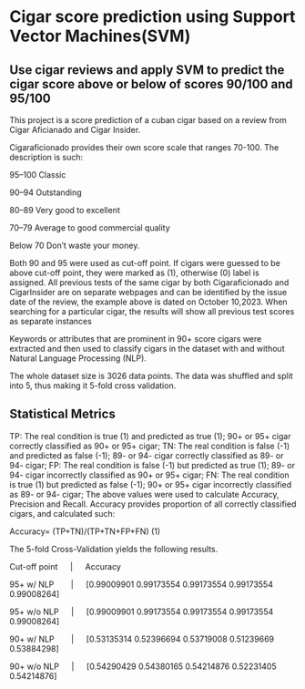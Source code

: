 # Cigar score prediction using Support Vector Machines(SVM)

## Use cigar reviews and apply SVM to predict the cigar score above or below of scores 90/100 and 95/100

This project is a score prediction of a  cuban cigar based on a review from Cigar Aficianado and Cigar Insider. 

Cigaraficionado provides their own score scale that ranges 70-100. The description is such:

95–100 Classic

90–94 Outstanding

80–89 Very good to excellent

70–79 Average to good commercial quality

Below 70 Don’t waste your money.

Both 90 and 95 were used as cut-off point. If cigars were guessed to be above cut-off point, they were marked as (1), otherwise (0) label is assigned. 
All previous tests of the same cigar by both Cigaraficionado and CigarInsider are on separate webpages and can be identified by the issue date of the review, 
the example above is dated on October 10,2023. When searching for a particular cigar, the results will show all previous test scores as separate instances

Keywords or attributes that are prominent in 90+ score cigars were extracted and then used to classify cigars in the dataset with and without Natural Language Processing (NLP).

The whole dataset size is 3026 data points. The data was shuffled and split into 5, thus making it 5-fold cross validation. 

## Statistical Metrics

TP: The real condition is true (1) and predicted as true (1); 90+ or 95+ cigar correctly classified as 90+ or 95+ cigar;
TN: The real condition is false (-1) and predicted as false (-1); 89- or 94- cigar correctly classified as 89- or 94- cigar;
FP: The real condition is false (-1) but predicted as true (1); 89- or 94- cigar incorrectly classified as 90+ or 95+ cigar;
FN: The real condition is true (1) but predicted as false (-1); 90+ or 95+ cigar incorrectly classified as 89- or 94- cigar;
The above values were used to calculate Accuracy, Precision and Recall. Accuracy provides proportion of all correctly classified cigars, and calculated such:

Accuracy= (TP+TN)/(TP+TN+FP+FN) (1)

The 5-fold Cross-Validation yields the following results.

Cut-off point &emsp;&nbsp;| &emsp; Accuracy

95+ w/ NLP &emsp; &nbsp; |   &emsp;      [0.99009901 0.99173554 0.99173554 0.99173554 0.99008264]

95+ w/o NLP &emsp;  | &emsp;   [0.99009901 0.99173554 0.99173554 0.99173554 0.99008264]

90+ w/ NLP &emsp; &nbsp; |  &emsp;      [0.53135314 0.52396694 0.53719008 0.51239669 0.53884298]

90+ w/o NLP &emsp; |  &emsp;  [0.54290429 0.54380165 0.54214876 0.52231405 0.54214876]
